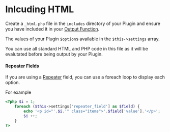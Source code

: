 # Inlcuding HTML

Create a `_html.php` file in the `includes` directory of your Plugin and ensure you have included it in your [Output Function](class-file.md#the-output-function).

The values of your Plugin `$option`s available in the `$this->settings` array.

You can use all standard HTML and PHP code in this file as it will be evalutated before being output by your Plugin.

#### Repeater Fields

If you are using a [Repeater](available-fields.md#repeater) field, you can use a foreach loop to display each option.

For example

```php
<?php $i = 1;
    foreach ($this->settings['repeater_field'] as $field) {
        echo '<p id="'.$i.'" class="items">'.$field['value'].'</p>';
        $i ++;
    }
?>
```
